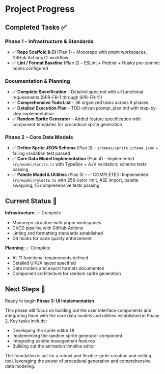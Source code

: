 # Project Progress

## Completed Tasks ✅

### Phase 1 – Infrastructure & Standards
- ✅ **Repo Scaffold & CI** (Plan 1) – Monorepo with pnpm workspaces, GitHub Actions CI workflow
- ✅ **Lint / Format Baseline** (Plan 2) – ESLint + Prettier + Husky pre-commit hooks configured

### Documentation & Planning
- ✅ **Complete Specification** – Detailed spec.md with all functional requirements (SPR-FR-1 through SPR-FR-11)
- ✅ **Comprehensive Todo List** – 36 organized tasks across 9 phases
- ✅ **Detailed Execution Plan** – TDD-driven prompt_plan.md with step-by-step implementation
- ✅ **Random Sprite Generator** – Added feature specification with component templates for procedural sprite generation

### Phase 2 – Core Data Models
- ✅ **Define Sprite JSON Schema** (Plan 3) – `schemas/sprite.schema.json` + failing validation test passed
- ✅ **Core Data Model Implementation** (Plan 4) – Implemented `src/model/Sprite.ts` with TypeBox + AJV validation; schema tests passing
- ✅ **Palette Model & Utilities** (Plan 5) – ✅ COMPLETED: Implemented `src/model/Palette.ts` with 256-color limit, ASE import, palette swapping; 15 comprehensive tests passing

## Current Status 📍

**Infrastructure**: ✅ Complete
- Monorepo structure with pnpm workspaces
- CI/CD pipeline with GitHub Actions
- Linting and formatting standards established
- Git hooks for code quality enforcement

**Planning**: ✅ Complete

- All 11 functional requirements defined
- Detailed UI/UX layout specified
- Data models and export formats documented
- Component architecture for random sprite generation

## Next Steps 🎯

Ready to begin **Phase 3: UI Implementation**

This phase will focus on building out the user interface components and integrating them with the core data models and utilities established in Phase 2. Key tasks include:

- Developing the sprite editor UI
- Implementing the random sprite generator component
- Integrating palette management features
- Building out the animation timeline editor

The foundation is set for a robust and flexible sprite creation and editing tool, leveraging the power of procedural generation and comprehensive data modeling.

